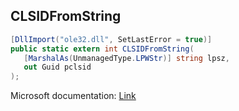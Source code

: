 ## CLSIDFromString

```csharp
[DllImport("ole32.dll", SetLastError = true)]
public static extern int CLSIDFromString(
   [MarshalAs(UnmanagedType.LPWStr)] string lpsz,
   out Guid pclsid
);
```

Microsoft documentation: [Link](https://docs.microsoft.com/en-us/windows/win32/api/combaseapi/nf-combaseapi-clsidfromstring)
